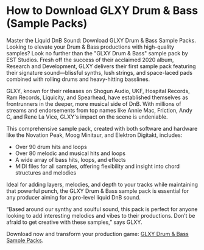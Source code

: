 <h1> How to Download GLXY Drum & Bass (Sample Packs)</h1> 

Master the Liquid DnB Sound: Download GLXY Drum & Bass Sample Packs.  Looking to elevate your Drum & Bass productions with high-quality samples? Look no further than the "GLXY Drum & Bass" sample pack by EST Studios. Fresh off the success of their acclaimed 2020 album, Research and Development, GLXY delivers their first sample pack featuring their signature sound—blissful synths, lush strings, and space-laced pads combined with rolling drums and heavy-hitting basslines.

GLXY, known for their releases on Shogun Audio, UKF, Hospital Records, Ram Records, Liquicity, and Spearhead, have established themselves as frontrunners in the deeper, more musical side of DnB. With millions of streams and endorsements from top names like Annie Mac, Friction, Andy C, and Rene La Vice, GLXY's impact on the scene is undeniable.

This comprehensive sample pack, created with both software and hardware like the Novation Peak, Moog Minitaur, and Elektron Digitakt, includes:
- Over 90 drum hits and loops
- Over 80 melodic and musical hits and loops
- A wide array of bass hits, loops, and effects
- MIDI files for all samples, offering flexibility and insight into chord structures and melodies

Ideal for adding layers, melodies, and depth to your tracks while maintaining that powerful punch, the GLXY Drum & Bass sample pack is essential for any producer aiming for a pro-level liquid DnB sound.

“Based around our synthy and soulful sound, this pack is perfect for anyone looking to add interesting melodics and vibes to their productions. Don’t be afraid to get creative with these samples,” says GLXY.

Download now and transform your production game: [GLXY Drum & Bass Sample Packs](https://kalaplugins.com/glxy-drum-bass-sample-packs/).
